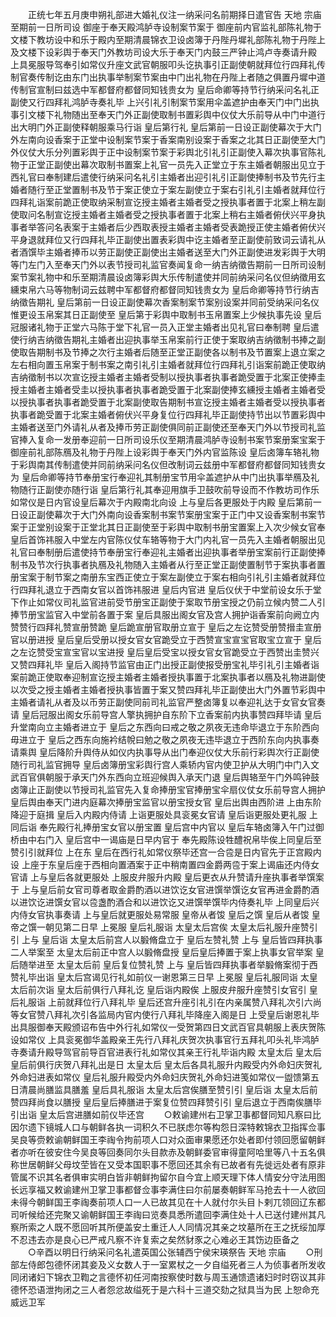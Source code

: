 <!-- { "loadSidebar": true } -->
　　正统七年五月庚申朔礼部进大婚礼仪注一纳采问名前期择日遣官告  天地  宗庙至期前一日所司设  御座于奉天殿鸿胪寺设制案节案于  御座前内官监礼部陈礼物于文楼下教坊设中和乐于殿内至期清晨锦衣卫设卤簿于丹陛丹墀礼部陈礼物于丹陛上及文楼下设彩舆于奉天门外教坊司设大乐于奉天门内鼓三严钟止鸿卢寺奏请升殿  上具冕服导驾奉引如常仪升座文武官朝服叩头讫执事引正副使朝就拜位行四拜礼传制官奏传制讫由东门出执事举制案节案由中门出礼物在丹陛上者随之俱置丹墀中道传制官宣制曰兹选中军都督府都督同知钱贵女为  皇后命卿等持节行纳采问名礼正副使又行四拜礼鸿胪寺奏礼毕  上兴引礼引制案节案用伞盖遮护由奉天门中门出执事引文楼下礼物随出至奉天门外正副使取制书置彩舆中仪仗大乐前导从中门中道行出大明门外正副使释朝服乘马行诣  皇后第行礼  皇后第前一日设正副使幕次于大门外左南向设香案于正堂中设制案节案于香案南别设案于香案之北其日正副使至大门外仪仗大乐分列置彩舆于正中设制案节案于彩舆北引礼引正副使入幕次执事官陈礼物于正堂正副使出幕次取制书置案上礼官一员先入正堂立于东主婚者朝服出见立于西礼官曰奉制建后遣使行纳采问名礼引主婚者出迎引礼引正副使捧制书及节先行主婚者随行至正堂置制书及节于案正使立于案左副使立于案右引礼引主婚者就拜位行四拜礼诣案前跪正使取纳采制宣讫授主婚者主婚者受之授执事者置于北案上稍左副使取问名制宣讫授主婚者主婚者受之授执事者置于北案上稍右主婚者俯伏兴平身执事者举答问名表案于主婚者后少西取表授主婚者主婚者受表跪授正使主婚者俯伏兴平身退就拜位又行四拜礼毕正副使出置表彩舆中讫主婚者至正副使前致词云请礼从者酒馔毕主婚者捧币以劳正副使正副使出主婚者送至大门外正副使进发彩舆于大明等门左门入至奉天门外以表节授司礼监官奏闻复命一纳吉纳徵告期前一日所司设制案节案礼物中和乐至期清晨设卤簿彩舆大乐传制遣使并同前纳采问名仪但纳徵用玄纁束帛六马等物制词云兹聘中军都督府都督同知钱贵女为  皇后命卿等持节行纳吉纳徵告期礼  皇后第前一日设正副使幕次香案制案节案别设案并同前受纳采问名仪惟更设玉帛案其日正副使至  皇后第于彩舆中取制书玉帛置案上少候执事先设  皇后冠服诸礼物于正堂六马陈于堂下礼官一员入正堂主婚者出见礼官曰奉制聘  皇后遣使行纳吉纳徵告期礼主婚者出迎执事举玉帛案前行正使于案取纳吉纳徵制书捧之副使取告期制书及节捧之次行主婚者后随至正堂正副使各以制书及节置案上退立案之左右相向置玉帛案于制书案之南引礼引主婚者就拜位行四拜礼引诣案前跪正使取纳吉纳徵制书以次宣讫授主婚者主婚者受制以授执事者执事者跪受置于北案正使捧圭授主婚者主婚者受圭以授执事者执事者跪受置于北案副使捧玄纁授主婚者主婚者受以授执事者执事者跪受置于北案副使取告期制书宣讫授主婚者主婚者受以授执事者执事者跪受置于北案主婚者俯伏兴平身复位行四拜礼毕正副使持节出以节置彩舆中主婚者送至门外请礼从者及捧币劳正副使俱同前正副使还至奉天门外以节授司礼监官捧入复命一发册奉迎前一日所司设乐仪至期清晨鸿胪寺设制书案节案册案宝案于  御座前礼部陈鴈及礼物于丹陛上设彩舆于奉天门外内官监陈设  皇后卤簿车辂礼物于彩舆南其传制遣使并同前纳采问名仪但改制词云兹册中军都督府都督同知钱贵女为  皇后命卿等持节奉册宝行奉迎礼其制册宝节用伞盖遮护从中门出执事举鴈及礼物随行正副使亦随行诣  皇后第行礼其奉迎用旗手卫鼓吹前导设而不作教坊司作乐如常仪是日内官设皇后幕次于内殿南北向设  上与皇后各更服处于内殿  皇后第前一日设正副使幕次于大门外南向设香案制书案节案册宝案于正门中又设香案制书案节案于正堂别设案于正堂北其日正副使至于彩舆中取制书册宝置案上入次少候女官奉  皇后首饰祎服入中堂左内官陈仪仗车辂等物于大门内礼官一员先入主婚者朝服出见礼官曰奉制册后遣使持节奉册宝行奉迎礼主婚者出迎执事者举册宝案前行正副使捧制书及节次行执事者执鴈及礼物随入主婚者从行至正堂正副使置制节于案执事者置册宝案于制节案之南册东宝西正使立于案左副使立于案右相向引礼引主婚者就拜位行四拜礼退立于西南女官以首饰祎服进  皇后内官进  皇后仪伏于中堂前设女乐于堂下作止如常仪司礼监官进前受节册宝正副使于案取节册宝授之仍前立候内赞二人引捧节册宝监官入中堂前各置于案  皇后具服出阁女官及宫人拥护诣香案前向阙立内赞赞行四拜礼赞宣册赞跪  皇后跪宣册官取册立宣于  皇后之左讫赞受册赞搢圭宣册官以册进授  皇后皇后受册以授女官女官跪受立于西赞宣宝宣宝官取宝立宣于  皇后之左讫赞受宝宣宝官以宝进授  皇后皇后受宝以授女官女官跪受立于西赞出圭赞兴又赞四拜礼毕  皇后入阁持节监官由正门出授正副使报受册宝礼毕引礼引主婚者诣案前跪正使取奉迎制宣讫授主婚者主婚者授执事置于北案执事者以鴈及礼物进副使以次受之授主婚者主婚者授执事皆置于案又赞四拜礼毕正副使出大门外置节彩舆中主婚者请礼从者及以币劳正副使同前司礼监官严整卤簿复以奉迎礼达于女官女官奏请  皇后冠服出阁女乐前导宫人擎执拥护自东阶下立香案前内执事赞四拜毕请  皇后升堂南向立主婚者进立于  皇后之东西向曰戒之敬之夙夜无违命毕退立于东阶西向毋进立于  皇后之西东向施衿结帨曰勉之敬之夙夜无违毕退立于西阶东向内执事奏请乘舆  皇后降阶升舆侍从如仪内执事导从出门奉迎仪仗大乐前行彩舆次行正副使随行司礼监官拥导  皇后卤簿册宝彩舆行宫人乘轿内官内使卫护从大明门中门入文武百官俱朝服于承天门外东西向立班迎候舆入承天门退  皇后舆辂至午门外鸣钟鼓卤簿止正副使以节授司礼监官先入复命捧册宝官捧册宝伞扇仪仗女乐前导宫人拥护  皇后舆由奉天门进内庭幕次捧册宝监官以册宝授女官  皇后出舆由西阶进  上由东阶降迎于庭揖  皇后入内殿内侍请  上诣更服处具衮冕女官请  皇后诣更服处更礼服  上同后诣  奉先殿行礼捧册宝女官以册宝置  皇后宫中内官以  皇后车辂卤簿入午门过御桥由中右门入  皇后宫中一谒庙是日早内官于  奉先殿陈设牲醴祝帛毕俟上同皇后至赞引引就拜位  上在东  皇后在西行礼如常仪祭毕还宫一合卺是日内官先于正宫殿内设  上座于东皇后座于西相向置酒案于正中稍南置四金爵两卺于案上谒庙还内侍女官请  上与皇后各就更服处  上服皮弁服升内殿  皇后更衣从升赞请升座执事者举馔案于  上与皇后前女官司尊者取金爵酌酒以进饮讫女官进馔举馔讫女官再进金爵酌酒以进饮讫进馔女官以卺盏酌酒合和以进饮讫又进馔举馔毕内侍奏礼毕  上同皇后兴内侍女官执事奏请  上与皇后就更服处易常服  皇帝从者馂  皇后之馔  皇后从者馂  皇帝之馔一朝见第二日早  上冕服  皇后礼服诣  太皇太后宫俟  太皇太后礼服升座赞引引  上与  皇后诣  太皇太后前宫人以腶脩盘立于  皇后左赞礼赞  上与  皇后皆四拜执事二人举案至  太皇太后前正中宫人以腶脩盘授  皇后皇后捧置于案上执事女官举案  皇后随举进至  太皇太后前  皇后复位赞礼赞  上与  皇后皆四拜执事者举腶脩案彻于西赞礼毕出诣  皇太后宫谒见行礼如前仪一谢恩第三日早  上冕服  皇后礼服同诣  太皇太后前次诣  皇太后前俱行八拜礼讫  皇后诣内殿俟  上服皮弁服升座赞引女官引  皇后礼服诣  上前就拜位行八拜礼毕  皇后还宫升座引礼引在内亲属赞八拜礼次引六尚等女官赞八拜礼次引各监局内官内使行八拜礼毕降座入阁是日  上受皇后谢恩礼毕出具服御奉天殿颁诏布告中外行礼如常仪一受贺第四日文武百官具朝服上表庆贺陈设如常仪  上具衮冕御华盖殿亲王先行八拜礼庆贺次执事官行五拜礼叩头礼毕鸿胪寺奏请升殿导驾官前导百官进表行礼如常仪其亲王行礼毕诣内殿  太皇太后  皇太后  皇后前俱行庆贺八拜礼出是日  太皇太后  皇太后各具礼服升内殿受内外命妇庆贺礼外命妇进表如常仪  皇后礼服升殿受内外命妇庆贺礼外命妇进笺如常仪一盥馈第五日清晨尚膳监具膳羞  皇后具礼服诣  太皇太后宫俟膳至赞引引  皇后诣  太皇太后前赞四拜尚食以膳授  皇后皇后捧膳进于案复位赞四拜赞引引  皇后退立于西南俟膳毕引出诣  皇太后宫进膳如前仪毕还宫
　　○敕谕建州右卫掌卫事都督同知凡察曰比因尔遗下镜城人口与朝鲜各执一词积久不已朕虑尔等构怨日深特敕锦衣卫指挥佥事吴良等赍敕谕朝鲜国王李祹令拘前项人口对众面审果愿还尔处者即付领回愿留朝鲜者亦听在彼安住今吴良等回奏同尔头目款赤及朝鲜委官审得童阿哈里等八十五名俱称世居朝鲜父母坟茔皆在又受本国职事不愿回还其余有已故者有先徙远处者有原非管属不识其名者俱审实明白皆非朝鲜拘留尔自今宜上顺天理下体人情安分守法用图长远享福又敕谕建州卫掌卫事都督佥事李满住曰尔前屡奏朝鲜军马抢去十一人欲回未得今朝鲜国王李祹奏前项人口一人已故其见在十人就付尔头目卜剌兀领回辽东都司听候给还完聚又谕朝鲜国王李祹曰览奏具悉所遣回李满住处十人已送付建州其凡察所索之人既不愿回听其所便盖安土重迁人人同情况其亲之坟墓所在王之抚绥加厚不忍违去亦是良心已严戒凡察不许复索之矣然豺豕之心难必王其饬边臣备之
　　○辛酉以明日行纳采问名礼遣英国公张辅西宁侯宋瑛祭告  天地  宗庙
　　○刑部左侍郎包德怀闭其妾及义女数人于一室累杖之一夕自缢死者三人为侦事者所发收同闭诸妇下锦衣卫鞫之言德怀初任河南按察使时数与周玉通馈遗诸妇时时窃议其非德怀恐语泄拘闭之三人者怨忿故缢死于是六科十三道交劾之狱具当为民  上恕命充威远卫军
